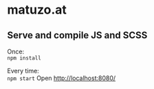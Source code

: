 # matuzo.at

## Serve and compile JS and SCSS

Once:  
`npm install`

Every time:  
`npm start`
Open <http://localhost:8080/>
